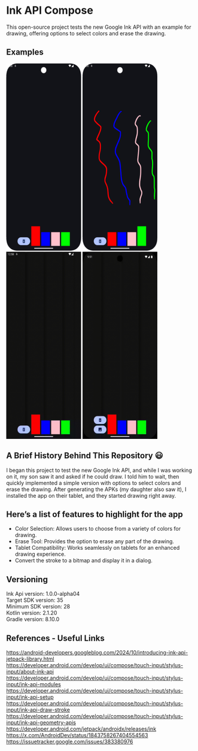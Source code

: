 # Ink API Compose

This open-source project tests the new Google Ink API with an example for drawing, offering options
to select colors and erase the drawing.

## Examples

<p align="left">
  <a title="simulator_image"><img src="examples/Screenshot_20241013_010019.png" height="500" width="200"></a>
  <a title="simulator_image"><img src="examples/Screenshot_20241013_010101.png" height="500" width="200"></a>
  <a title="simulator_image"><img src="examples/example_gif.gif" height="500" width="200"></a>
  <a title="simulator_image"><img src="examples/example_gif1.gif" height="500" width="200"></a>
</p>

## A Brief History Behind This Repository :smiley:

I began this project to test the new Google Ink API, and while I was working on it, my son saw it
and asked if he could draw. I told him to wait, then quickly implemented a simple version with
options to select colors and erase the drawing. After generating the APKs (my daughter also saw it),
I installed the app on their tablet, and they started drawing right away.

## Here’s a list of features to highlight for the app

- Color Selection: Allows users to choose from a variety of colors for drawing.
- Erase Tool: Provides the option to erase any part of the drawing.
- Tablet Compatibility: Works seamlessly on tablets for an enhanced drawing experience.
- Convert the stroke to a bitmap and display it in a dialog.

## Versioning

Ink Api version: 1.0.0-alpha04 <br />
Target SDK version: 35 <br />
Minimum SDK version: 28 <br />
Kotlin version: 2.1.20 <br />
Gradle version: 8.10.0 <br />

## References - Useful Links

https://android-developers.googleblog.com/2024/10/introducing-ink-api-jetpack-library.html <br />
https://developer.android.com/develop/ui/compose/touch-input/stylus-input/about-ink-api <br />
https://developer.android.com/develop/ui/compose/touch-input/stylus-input/ink-api-modules <br />
https://developer.android.com/develop/ui/compose/touch-input/stylus-input/ink-api-setup <br />
https://developer.android.com/develop/ui/compose/touch-input/stylus-input/ink-api-draw-stroke <br />
https://developer.android.com/develop/ui/compose/touch-input/stylus-input/ink-api-geometry-apis <br />
https://developer.android.com/jetpack/androidx/releases/ink <br />
https://x.com/AndroidDev/status/1843758267404554563 <br />
https://issuetracker.google.com/issues/383380976 <br />